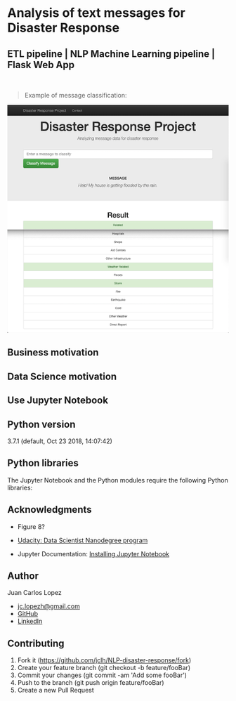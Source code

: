 # Analysis of text messages for Disaster Response 

## ETL pipeline | NLP Machine Learning pipeline | Flask Web App

<br />

> Example of message classification:

<p align="center">
  <img src="docs/example-message.png" width="512" alt="screen-shot" />
</p>

## Business motivation

    
## Data Science motivation


## Use Jupyter Notebook


## Python version

3.7.1 (default, Oct 23 2018, 14:07:42) 


## Python libraries

The Jupyter Notebook and the Python modules require the following Python libraries:


## Acknowledgments

- Figure 8?

- [Udacity: Data Scientist Nanodegree program](https://www.udacity.com/course/data-scientist-nanodegree--nd025)

- Jupyter Documentation: [Installing Jupyter Notebook](https://jupyter.readthedocs.io/en/latest/install.html)


## Author

Juan Carlos Lopez

- jc.lopezh@gmail.com
- [GitHub](https://github.com/jclh/)
- [LinkedIn](https://www.linkedin.com/in/jclopezh/)


## Contributing

1. Fork it (https://github.com/jclh/NLP-disaster-response/fork)
2. Create your feature branch (git checkout -b feature/fooBar)
3. Commit your changes (git commit -am 'Add some fooBar')
4. Push to the branch (git push origin feature/fooBar)
5. Create a new Pull Request




























